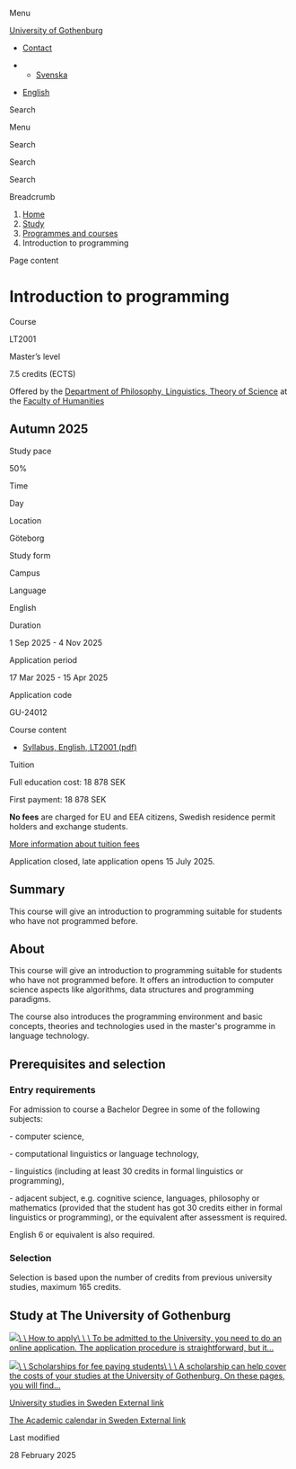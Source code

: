 Menu

[University of Gothenburg](https://www.gu.se/en)

- [Contact](https://www.gu.se/en/contact)

- - [Svenska](https://www.gu.se/studera/hitta-utbildning/introduktion-till-programmering-lt2001)
- [English](https://www.gu.se/en/study-gothenburg/introduction-to-programming-lt2001)

Search


Menu


Search


Search

Search

Breadcrumb

1. [Home](https://www.gu.se/en)
2. [Study](https://www.gu.se/en/study-in-gothenburg)
3. [Programmes and courses](https://www.gu.se/en/study-in-gothenburg/study-options)
4. Introduction to programming


Page content

# Introduction to programming

Course


LT2001


Master’s level



7.5 credits (ECTS)




Offered by the
[Department of Philosophy, Linguistics, Theory of Science](https://www.gu.se/en/flov)
at the
[Faculty of Humanities](https://www.gu.se/en/humanities)

## Autumn 2025

Study pace


50%

Time


Day

Location


Göteborg

Study form


Campus

Language


English

Duration


1 Sep 2025
\- 4 Nov 2025

Application period


17 Mar 2025
\- 15 Apr 2025

Application code


GU-24012

Course content


- [Syllabus, English, LT2001 (pdf)](https://kursplaner.gu.se/pdf/kurs/en/LT2001)


Tuition


Full education cost: 18 878 SEK

First payment: 18 878 SEK

**No fees** are charged for EU and EEA citizens, Swedish residence permit holders and exchange students.

[More information about tuition fees](https://www.gu.se/en/study-in-gothenburg/apply/tuition-fees)

Application closed, late application opens 15 July 2025.


## Summary

This course will give an introduction to programming suitable for students who have not programmed before.

## About

This course will give an introduction to programming suitable for students who have not programmed before. It offers an introduction to computer science aspects like algorithms, data structures and programming paradigms.

The course also introduces the programming environment and basic concepts, theories and technologies used in the master's programme in language technology.

## Prerequisites and selection

### Entry requirements

For admission to course a Bachelor Degree in some of the following subjects:

\- computer science,

\- computational linguistics or language technology,

\- linguistics (including at least 30 credits in formal linguistics or programming),

\- adjacent subject, e.g. cognitive science, languages, philosophy or mathematics (provided that the student has got 30 credits either in formal linguistics or programming), or the equivalent after assessment is required.

English 6 or equivalent is also required.

### Selection

Selection is based upon the number of credits from previous university studies, maximum 165 credits.

## Study at The University of Gothenburg

[![](https://www.gu.se/sites/default/files/dynamic-image/dynamic_image_2188_218/public/2020-03/cytonn-photography-ZJEKICY5EXY-unsplash.jpg?media_id=2553&width=1904&height=208)\\
\\
How to apply\\
\\
\\
To be admitted to the University, you need to do an online application. The application procedure is straightforward, but it…](https://www.gu.se/en/study-in-gothenburg/apply)

[![](https://www.gu.se/sites/default/files/dynamic-image/dynamic_image_2188_218/public/2024-01/GU-7.jpg?media_id=95188&width=1904&height=208)\\
\\
Scholarships for fee paying students\\
\\
\\
A scholarship can help cover the costs of your studies at the University of Gothenburg. On these pages, you will find…](https://www.gu.se/en/study-in-gothenburg/apply/scholarships-for-fee-paying-students)

[University studies in Sweden External link](https://www.gu.se/en/study-in-gothenburg/before-you-arrive/university-studies-in-sweden "External link")

[The Academic calendar in Sweden External link](https://www.gu.se/en/study-in-gothenburg/when-you-are-here/academic-calendar "External link")

Last modified


28 February 2025